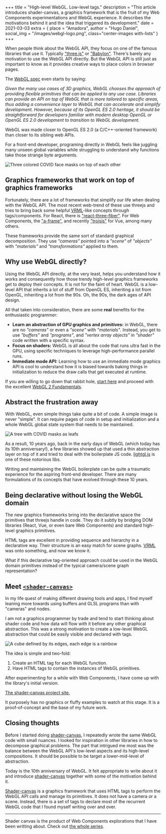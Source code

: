 +++
title = "High-level WebGL. Low-level tags."
description = "This article introduces shader-canvas, a graphics framework that is the fruit of my Web Components experimentations and WebGL experience. It describes the motivations behind it and the idea that triggered its development."
date = 2021-03-03
extra = { place = "Amadora", author = "Hugo Daniel", social_img = "/images/webgl-logo.png", class="center-images with-lists" }
+++

When people think about the WebGL API, they focus on one of the famous libraries
that use it. Typically ["three.js"](https://threejs.org) or
["Babylon"](https://www.babylonjs.com). There's barely any motivation
to use the WebGL API directly. But the WebGL API is still just as important to
know as it provides creative ways to place colors in browser pages.

The [WebGL spec](https://www.khronos.org/registry/webgl/specs/latest/1.0/#1) even starts by saying:

_Given the many use cases of 3D graphics, WebGL chooses the approach of providing
flexible primitives that can be applied to any use case. Libraries can provide
an API on top of WebGL that is more tailored to specific areas, thus adding a
convenience layer to WebGL that can accelerate and simplify development. However,
because of its OpenGL ES 2.0 heritage, it should be straightforward for
developers familiar with modern desktop OpenGL or OpenGL ES 2.0 development to
transition to WebGL development._

WebGL was made closer to OpenGL ES 2.0 (a C/C++-oriented framework) than closer
to its sibling web APIs.  

For a front-end developer, programing directly in WebGL feels like juggling
many unseen global variables while struggling to understand why functions take
those strange byte arguments.

![Three colored COVID face masks on top of each other](/images/maskontop.png)

## Graphics frameworks that work on top of graphics frameworks

Fortunately, there are a lot of frameworks that simplify our life when dealing
with the WebGL API. The most recent web-trend of these use threejs and tries to
bring back some helpful [VRML](https://en.wikipedia.org/wiki/VRML)-like concepts through tags/components. For React,
there is ["react-three-fiber"](https://github.com/pmndrs/react-three-fiber).
For Web Components, the ["a-frame"](https://aframe.io), and recently
["troisjs"](https://troisjs.github.io) for Vue, among many others.

These frameworks provide the same sort of standard graphical decomposition.
They use _"cameras"_ pointed into a _"scene"_ of _"objects"_ with _"materials"_
and _"transformations"_ applied to them.

## Why use WebGL directly?

Using the WebGL API directly, at the very least, helps you understand how it
works and consequently how those trendy high-level graphics frameworks get to
deploy their concepts. It is not for the faint of heart. WebGL is a low-level
API that inherits a lot of stuff from OpenGL ES, inheriting a lot from OpenGL,
inheriting a lot from the 90s. Oh, the 90s, the dark ages of API design.

All that taken into consideration, there are some **real** benefits for the
enthusiastic programmer:

- **Learn an abstraction of GPU graphics and primitives:** in WebGL, there are
  no _"cameras"_ or even a _"scene"_ with _"materials"_. Instead, you get to use
  _"buffers"_ and _"programs"_, and _"vertex array objects"_ in _"shader"_ code
  written with a specific syntax.
- **Focus on shaders:** WebGL is all about the code that runs ultra fast in the
  GPU, using specific techniques to leverage high-performance parallel runs.
- **Immediate mode API:** Learning how to use an immediate mode graphics API is
  cool to understand how it is biased towards baking things in initialization
  to reduce the draw calls that get executed at runtime.

If you are willing to go down that rabbit hole, [start here](https://www.khronos.org/webgl/wiki/Getting_Started)
and proceed with the excellent [WebGL 2 Fundamentals](https://webgl2fundamentals.org).

## Abstract the frustration away

With WebGL, even simple things take quite a bit of code. A simple image is
never "simple". It can require pages of code in setup and initialization and a
whole WebGL global state system that needs to be maintained.

![A tree with COVID masks as leafs](/images/masksontree.png)

As a result, 10 years ago, back in the early days of WebGL (which today has
its 10th anniversary!), a few libraries showed up that used a thin abstraction
layer on top of it and tried to deal with the boilerplate JS code.
[lightgl.js](https://github.com/evanw/lightgl.js/) is one of these notorious
libs.

Writing and maintaining the WebGL boilerplate can be quite a traumatic
experience for the aspiring front-end developer. There are many formulations
of its concepts that have evolved through these 10 years.

## Being declarative without losing the WebGL domain

The new graphics frameworks bring into the declarative space the primitives
that threejs handle in code. They do it subtly by bridging DOM libraries
(React, Vue, or even bare Web Components) and standard high-level graphics
primitives.

HTML tags are excellent in providing sequence and hierarchy in a declarative
way. Their structure is an easy match for scene graphs.
[VRML](https://en.wikipedia.org/wiki/VRML) was onto something, and now we know
it.

What if this declarative tag-oriented approach could be used in the WebGL
domain primitives instead of the typical camera/scene graph representation?

## Meet [`<shader-canvas>`](/projects/shader-canvas)

In my life quest of making different drawing tools and apps, I find myself
leaning more towards using buffers and GLSL programs than with "cameras" and
nodes.

I am not a graphics programmer by trade and tend to start thinking about
shader code and how data will flow with it before any other graphical
abstraction. This was a strong motivation to create a low-level WebGL
abstraction that could be easily visible and declared with tags.

![A cube defined by its edges, each edge is a rainbow](/images/rainbowcube.png)

The idea is simple and two-fold:

1. Create an HTML tag for each WebGL function.
2. Have HTML tags to contain the instances of WebGL primitives.

After experimenting for a while with Web Components, I have come up with the
library's initial version.

<a class="project-button" href="/projects/shader-canvas">The shader-canvas project site.</a>

It purposely has no graphics or fluffy examples to watch at this stage. It is
a proof-of-concept and the base of my future work.

## Closing thoughts

Before I started doing [shader-canvas](/projects/shader-canvas), I repeatedly wrote the same WebGL code
with small nuances. I looked for inspiration in other libraries in how to
decompose graphical problems. The part that intrigued me most was the balance
between the WebGL API's low-level aspects and its high-level compositions. It
should be possible to be target a lower-mid-level of abstraction.

Today is the 10th anniversary of WebGL. It felt appropriate to write about it
and introduce [shader-canvas](/projects/shader-canvas) together with some of
the motivation behind it.

[Shader-canvas](/projects/shader-canvas) is a graphics framework that uses HTML
tags to perform the WebGL
API calls and manage its primitives. It does not have a camera or a scene.
Instead, there is a set of tags to declare most of the recurrent WebGL code
that I found myself writing over and over.

<hr></hr>

Shader canvas is the product of Web Components explorations that I have been
writting about. Check out [the whole series](/posts/the-life-of-a-web-component-series/).
